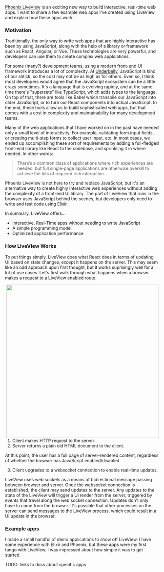 [Phoenix LiveView](https://github.com/phoenixframework/phoenix_live_view) is an exciting new way to build interactive, real-time web apps. I want to share a few example web apps I've created using LiveView and explain how these apps work.

### Motivation

Traditionally, the only way to write web apps that are highly interactive has been by using JavaScript, along with the help of a library or framework such as React, Angular, or Vue. These technologies are very powerful, and developers can use them to create complex web applciations.

For some (many?) development teams, using a modern front-end UI framework introduces a lot of complexity. At [Underbelly](https://underbelly.is), JavaScript is kind of our shtick, so the cost may not be as high as for others. Even so, I think most developers would agree that the JavaScript ecosystem can be a little crazy sometimes. It's a language that is evolving rapidly, and at the same time there's "supersets" like TypeScript, which adds types to the language. On top of that, there are tools like Babel which transpile our JavaScript into older JavaScript, or to turn our React components into actual JavaScript. In the end, these tools allow us to build sophisticated web apps, but that comes with a cost in complexity and maintainability for many development teams.

Many of the web applications that I have worked on in the past have needed only a small level of interactivity. For example, validating form input fields, or creating multi-step forms to collect user input, etc. In most cases, we ended up accomplishing these sort of requirements by adding a full-fledged front-end library like React to the codebase, and sprinkling it in where needed. In other words:

> There’s a common class of applications where rich experiences are needed, but full single-page applications are otherwise overkill to achieve the bits of required rich interaction.

Phoenix LiveView is not here to try and replace JavaScript, but it's an alternative way to create highly interactive web experiences without adding the complexity of a front-end UI library. The part of LiveView that runs in the browser uses JavaScript behind the scenes, but developers only need to write and test code using Elixir.

In summary, LiveView offers...

- Interactive, Real-Time apps without needing to write JavaScript
- A simple programming model
- Optimized application performance

### How LiveView Works

To put things simply, LiveView does what React does in terms of updating UI based on state changes, except it happens on the server. This may seem like an odd approach upon first thought, but it works suprisingly well for a lot of use cases. Let's first walk through what happens when a browser makes a request to a LiveView enabled route:

<img align="right" src="./docs/presentation/flow.png" width="500" style="text-align:center;" />

1. Client makes HTTP request to the server.
2. Server returns a plain old HTML document to the client.

At this point, the user has a full page of server-rendered content, regardless of whether the browser has JavaScript enabled/disabled.

3. Client upgrades to a websocket connection to enable real-time updates.

LiveView uses web sockets as a means of bidirectional message passing between browser and server. Once the websocket connection is established, the client may send updates to the server. Any updates to the state of the LiveView will trigger a UI render from the server, triggered by events that travel along the web socket connection. Updates don't only have to come from the browser. It's possible that other processes on the server can send messages to the LiveView process, which could result in a UI update in the browser.

### Example apps

I made a small handful of demo applications to show off LiveView. I have some experience with Elixir and Phoenix, but these apps were my first tango with LiveView. I was impressed about how simple it was to get started.

TODO: links to docs about specific apps
